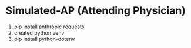 # Simulated-AP (Attending Physician)

1. pip install anthropic requests
2. created python venv
3. pip install python-dotenv